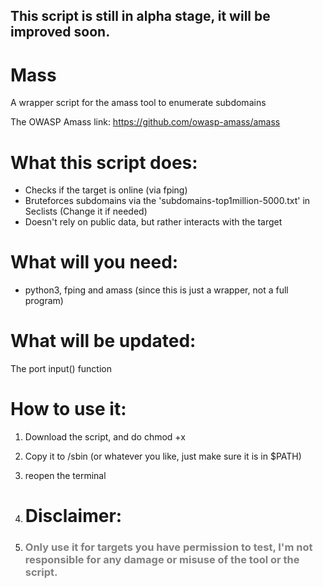 <H2>This script is still in alpha stage, it will be improved soon.</H2>

# Mass
A wrapper script for the amass tool to enumerate subdomains

The OWASP Amass link: <a href="https://github.com/owasp-amass/amass">https://github.com/owasp-amass/amass</a>

# What this script does:

* Checks if the target is online (via fping)
* Bruteforces subdomains via the 'subdomains-top1million-5000.txt' in Seclists (Change it if needed)
* Doesn't rely on public data, but rather interacts with the target

# What will you need:
* python3, fping and amass (since this is just a wrapper, not a full program)

# What will be updated:
The port input() function

# How to use it:
1. Download the script, and do chmod +x
2. Copy it to /sbin (or whatever you like, just make sure it is in $PATH)
3. reopen the terminal

4. # Disclaimer:
5. <h3 style="color:grey;">Only use it for targets you have permission to test, I'm not responsible for any damage or misuse of the tool or the script.</h3>
